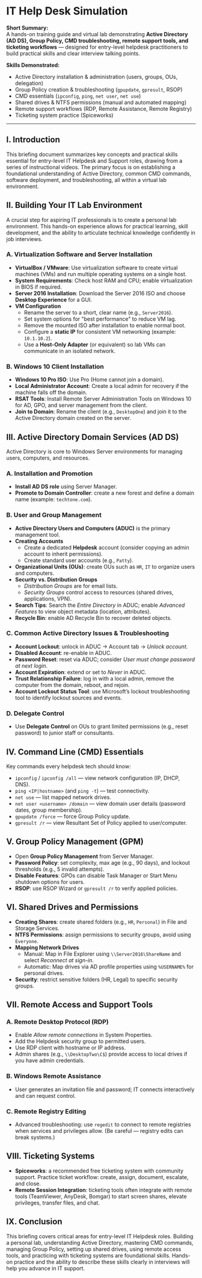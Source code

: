 # IT Help Desk Simulation

**Short Summary:**  
A hands-on training guide and virtual lab demonstrating **Active Directory (AD DS), Group Policy, CMD troubleshooting, remote support tools, and ticketing workflows** — designed for entry-level helpdesk practitioners to build practical skills and clear interview talking points.

**Skills Demonstrated:**
- Active Directory installation & administration (users, groups, OUs, delegation)
- Group Policy creation & troubleshooting (`gpupdate`, `gpresult`, RSOP)
- CMD essentials (`ipconfig`, `ping`, `net user`, `net use`)
- Shared drives & NTFS permissions (manual and automated mapping)
- Remote support workflows (RDP, Remote Assistance, Remote Registry)
- Ticketing system practice (Spiceworks)

---

## I. Introduction
This briefing document summarizes key concepts and practical skills essential for entry-level IT Helpdesk and Support roles, drawing from a series of instructional videos. The primary focus is on establishing a foundational understanding of Active Directory, common CMD commands, software deployment, and troubleshooting, all within a virtual lab environment.

## II. Building Your IT Lab Environment
A crucial step for aspiring IT professionals is to create a personal lab environment. This hands-on experience allows for practical learning, skill development, and the ability to articulate technical knowledge confidently in job interviews.

### A. Virtualization Software and Server Installation
- **VirtualBox / VMware**: Use virtualization software to create virtual machines (VMs) and run multiple operating systems on a single host.
- **System Requirements**: Check host RAM and CPU; enable virtualization in BIOS if required.
- **Server 2016 Installation**: Download the Server 2016 ISO and choose **Desktop Experience** for a GUI.
- **VM Configuration**
  - Rename the server to a short, clear name (e.g., `Server2016`).
  - Set system options for "best performance" to reduce VM lag.
  - Remove the mounted ISO after installation to enable normal boot.
  - Configure a **static IP** for consistent VM networking (example: `10.1.10.2`).
  - Use a **Host-Only Adapter** (or equivalent) so lab VMs can communicate in an isolated network.

### B. Windows 10 Client Installation
- **Windows 10 Pro ISO**: Use Pro (Home cannot join a domain).
- **Local Administrator Account**: Create a local admin for recovery if the machine falls off the domain.
- **RSAT Tools**: Install Remote Server Administration Tools on Windows 10 for AD, GPO, and server management from the client.
- **Join to Domain**: Rename the client (e.g., `DesktopOne`) and join it to the Active Directory domain created on the server.

## III. Active Directory Domain Services (AD DS)
Active Directory is core to Windows Server environments for managing users, computers, and resources.

### A. Installation and Promotion
- **Install AD DS role** using Server Manager.
- **Promote to Domain Controller**: create a new forest and define a domain name (example: `techtone.com`).

### B. User and Group Management
- **Active Directory Users and Computers (ADUC)** is the primary management tool.
- **Creating Accounts**
  - Create a dedicated **Helpdesk** account (consider copying an admin account to inherit permissions).
  - Create standard user accounts (e.g., `Patty`).
- **Organizational Units (OUs)**: create OUs such as `HR`, `IT` to organize users and computers.
- **Security vs. Distribution Groups**
  - *Distribution Groups* are for email lists.
  - *Security Groups* control access to resources (shared drives, applications, VPN).
- **Search Tips**: Search the *Entire Directory* in ADUC; enable *Advanced Features* to view object metadata (location, attributes).
- **Recycle Bin**: enable AD Recycle Bin to recover deleted objects.

### C. Common Active Directory Issues & Troubleshooting
- **Account Lockout**: unlock in ADUC -> Account tab -> *Unlock account*.
- **Disabled Account**: re-enable in ADUC.
- **Password Reset**: reset via ADUC; consider *User must change password at next login*.
- **Account Expiration**: extend or set to *Never* in ADUC.
- **Trust Relationship Failure**: log in with a local admin, remove the computer from the domain, reboot, and rejoin.
- **Account Lockout Status Tool**: use Microsoft’s lockout troubleshooting tool to identify lockout sources and events.

### D. Delegate Control
- Use **Delegate Control** on OUs to grant limited permissions (e.g., reset password) to junior staff or consultants.

## IV. Command Line (CMD) Essentials
Key commands every helpdesk tech should know:
- `ipconfig` / `ipconfig /all` — view network configuration (IP, DHCP, DNS).
- `ping <IP|hostname>` (and `ping -t`) — test connectivity.
- `net use` — list mapped network drives.
- `net user <username> /domain` — view domain user details (password dates, group membership).
- `gpupdate /force` — force Group Policy update.
- `gpresult /r` — view Resultant Set of Policy applied to user/computer.

## V. Group Policy Management (GPM)
- Open **Group Policy Management** from Server Manager.
- **Password Policy**: set complexity, max age (e.g., 90 days), and lockout thresholds (e.g., 5 invalid attempts).
- **Disable Features**: GPOs can disable Task Manager or Start Menu shutdown options for users.
- **RSOP**: use RSOP Wizard or `gpresult /r` to verify applied policies.

## VI. Shared Drives and Permissions
- **Creating Shares**: create shared folders (e.g., `HR`, `Personal`) in File and Storage Services.
- **NTFS Permissions**: assign permissions to security groups, avoid using `Everyone`.
- **Mapping Network Drives**
  - Manual: Map in File Explorer using `\\Server2016\ShareName` and select *Reconnect at sign-in*.
  - Automatic: Map drives via AD profile properties using `%USERNAME%` for personal drives.
- **Security**: restrict sensitive folders (HR, Legal) to specific security groups.

## VII. Remote Access and Support Tools
### A. Remote Desktop Protocol (RDP)
- Enable *Allow remote connections* in System Properties.
- Add the Helpdesk security group to permitted users.
- Use RDP client with hostname or IP address.
- Admin shares (e.g., `\\DesktopTwo\C$`) provide access to local drives if you have admin credentials.

### B. Windows Remote Assistance
- User generates an invitation file and password; IT connects interactively and can request control.

### C. Remote Registry Editing
- Advanced troubleshooting: use `regedit` to connect to remote registries when services and privileges allow. (Be careful — registry edits can break systems.)

## VIII. Ticketing Systems
- **Spiceworks**: a recommended free ticketing system with community support. Practice ticket workflow: create, assign, document, escalate, and close.
- **Remote Session Integration**: ticketing tools often integrate with remote tools (TeamViewer, AnyDesk, Bomgar) to start screen shares, elevate privileges, transfer files, and chat.

## IX. Conclusion
This briefing covers critical areas for entry-level IT Helpdesk roles. Building a personal lab, understanding Active Directory, mastering CMD commands, managing Group Policy, setting up shared drives, using remote access tools, and practicing with ticketing systems are foundational skills. Hands-on practice and the ability to describe these skills clearly in interviews will help you advance in IT support.
